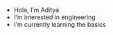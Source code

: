 -  Hola, I’m Aditya 
-  I’m interested in engineering
-  I’m currently learning the basics

<!---
hehehaha1212/hehehaha1212 is a ✨ special ✨ repository because its `README.md` (this file) appears on your GitHub profile.
You can click the Preview link to take a look at your changes.
--->
